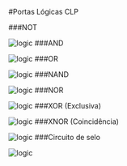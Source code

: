 #Portas Lógicas CLP

###NOT

![logic](http://s28.postimg.org/dvxqlrslp/image00.jpg)
###AND

![logic](http://s28.postimg.org/9o2yd0r65/image01.jpg)
###OR

![logic](http://s28.postimg.org/wqthc6snh/image02.jpg)
###NAND

![logic](http://s28.postimg.org/dcsnci171/image03.jpg)
###NOR

![logic](http://s28.postimg.org/odnshitfx/image04.jpg)
###XOR (Exclusiva)

![logic](http://s28.postimg.org/rhygeba8d/image05.jpg)
###XNOR (Coincidência)

![logic](http://s28.postimg.org/fz85tfsel/image06.jpg)
###Circuito de selo

![logic](http://s28.postimg.org/h6m3lnij1/image07.jpg)
